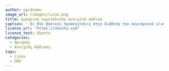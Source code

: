 ```yaml
---
author: epidrome
image_url: /images/linux.png
title: Εμπορική εκμετάλευση ανοιχτού κώδικα
caption: ' Οι δύο βασικές προσεγγίσεις στην διάθεση του λογισμικού είναι αυτή του ανοικτού (π.χ., Linux) και του κλειστού κώδικα (π.χ., Microsoft Windows), οι οποίες εμφανίζονται ως αντίπαλες, αλλά σε κάποιες περιπτώσεις μπορούν να λειτουργούν και συμπληρωματικά όπως στην περίπτωση του λογισμικού ανοιχτού κώδικα Red Hat Enterprise Linux, που παρέχεται ως εμπορική υπηρεσία. Το πιο ενδιαφέρον όμως είναι ότι μια συλλογική προσπάθεια όπως το Linux που δεν έχει στόχο το κέρδος, μπορεί και παράγει ένα αποτέλεσμα εφάμιλλο των εμπορικών. '
license_url: "https://ubuntu.com"
license_text: Ubuntu 
categories:
  - Ορισμός
  - Ανοιχτός Κώδικας
tags:
  - Linux
  - GNU
---
```

